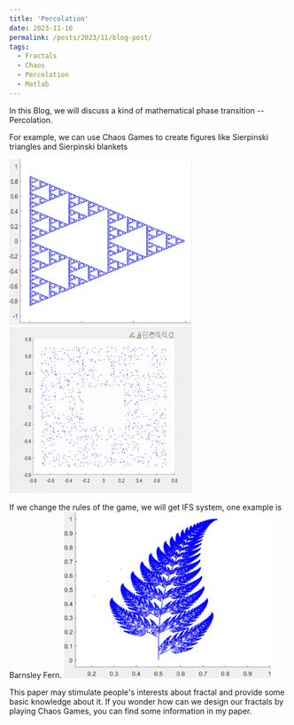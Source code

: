 ```yaml
---
title: 'Percolation'
date: 2023-11-16
permalink: /posts/2023/11/blog-post/
tags:
  - Fractals
  - Chaos
  - Percolation
  - Matlab
---
```


In this Blog, we will discuss a kind of mathematical phase transition -- Percolation. 

For example, we can use Chaos Games to create figures like Sierpinski triangles and Sierpinski blankets

<img src='/images/ChaosGames.png' alt="Sierpinski triangles"> <img src='/images/ChaosGames.gif' alt="Sierpinski blankets">

If we change the rules of the game, we will get IFS system, one example is Barnsley Fern.
<img src='/images/IFS.png' alt="Barnsley Fern"> 

This paper may stimulate people's interests about fractal and provide some basic knowledge about it. 
If you wonder how can we design our fractals by playing Chaos Games, you can find some information in my paper.

